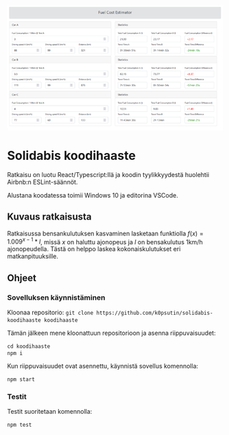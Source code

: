 ![app.png](app.png)

# Solidabis koodihaaste

Ratkaisu on luotu React/Typescript:llä ja koodin tyylikkyydestä huolehtii Airbnb:n ESLint-säännöt.

Alustana koodatessa toimii Windows 10 ja editorina VSCode.

## Kuvaus ratkaisusta

Ratkaisussa bensankulutuksen kasvaminen lasketaan funktiolla $f(x) = 1.009^{x-1} * l$, missä $x$ on haluttu ajonopeus ja $l$ on bensakulutus $1$km/h ajonopeudella. Tästä on helppo laskea kokonaiskulutukset eri matkanpituuksille.

## Ohjeet

### Sovelluksen käynnistäminen

Kloonaa repositorio:
`git clone https://github.com/k0psutin/solidabis-koodihaaste koodihaaste`

Tämän jälkeen mene kloonattuun repositorioon ja asenna riippuvaisuudet:

```[cmd]
cd koodihaaste
npm i
```

Kun riippuvaisuudet ovat asennettu, käynnistä sovellus komennolla:

```[cmd]
npm start
```

### Testit

Testit suoritetaan komennolla:

```[cmd]
npm test
```
